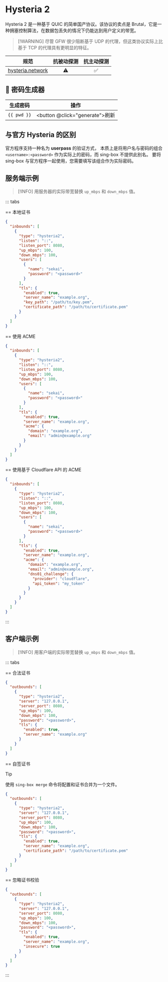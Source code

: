 # Hysteria 2

Hysteria 2 是一种基于 QUIC 的简单国产协议。该协议的卖点是 Brutal，它是一种拥塞控制算法，在数据包丢失的情况下仍能达到用户定义的带宽。

> [!WARNING] 尽管 GFW 很少阻断基于 UDP 的代理，但这类协议实际上比基于 TCP 的代理具有更明显的特征。

| 规范                                                                      | 抗被动探测 |     抗主动探测     |
| ------------------------------------------------------------------------- | :--------: | :----------------: |
| [hysteria.network](https://v2.hysteria.network/docs/developers/Protocol/) | :warning:  | :white_check_mark: |

## :key: 密码生成器

| 生成密码               | 操作                                    |
| ---------------------- | --------------------------------------- |
| <code>{{ pwd }}</code> | <button @click="generate">刷新</button> |

<script setup>
import { ref, onMounted } from 'vue'

const pwd = ref('')

const generate = () => {
  const array = new Uint8Array(16);
  window.crypto.getRandomValues(array);
  pwd.value = btoa(String.fromCharCode.apply(null, array))
}

onMounted( generate )
</script>

## 与官方 Hysteria 的区别

官方程序支持一种名为 **userpass** 的验证方式，
本质上是将用户名与密码的组合 `<username>:<password>` 作为实际上的密码，而 sing-box 不提供此别名。
要将 sing-box 与官方程序一起使用，您需要填写该组合作为实际密码。

## 服务端示例

> [!INFO]
> 用服务器的实际带宽替换 `up_mbps` 和 `down_mbps` 值。

::: tabs

== 本地证书

```json
{
  "inbounds": [
    {
      "type": "hysteria2",
      "listen": "::",
      "listen_port": 8080,
      "up_mbps": 100,
      "down_mbps": 100,
      "users": [
        {
          "name": "sekai",
          "password": "<password>"
        }
      ],
      "tls": {
        "enabled": true,
        "server_name": "example.org",
        "key_path": "/path/to/key.pem",
        "certificate_path": "/path/to/certificate.pem"
      }
    }
  ]
}
```

== 使用 ACME

```json
{
  "inbounds": [
    {
      "type": "hysteria2",
      "listen": "::",
      "listen_port": 8080,
      "up_mbps": 100,
      "down_mbps": 100,
      "users": [
        {
          "name": "sekai",
          "password": "<password>"
        }
      ],
      "tls": {
        "enabled": true,
        "server_name": "example.org",
        "acme": {
          "domain": "example.org",
          "email": "admin@example.org"
        }
      }
    }
  ]
}
```

== 使用基于 Cloudflare API 的 ACME

```json
{
  "inbounds": [
    {
      "type": "hysteria2",
      "listen": "::",
      "listen_port": 8080,
      "up_mbps": 100,
      "down_mbps": 100,
      "users": [
        {
          "name": "sekai",
          "password": "<password>"
        }
      ],
      "tls": {
        "enabled": true,
        "server_name": "example.org",
        "acme": {
          "domain": "example.org",
          "email": "admin@example.org",
          "dns01_challenge": {
            "provider": "cloudflare",
            "api_token": "my_token"
          }
        }
      }
    }
  ]
}
```

:::

## 客户端示例

> [!INFO]
> 用客户端的实际带宽替换 `up_mbps` 和 `down_mbps` 值。

::: tabs

== 合法证书

```json
{
  "outbounds": [
    {
      "type": "hysteria2",
      "server": "127.0.0.1",
      "server_port": 8080,
      "up_mbps": 100,
      "down_mbps": 100,
      "password": "<password>",
      "tls": {
        "enabled": true,
        "server_name": "example.org"
      }
    }
  ]
}
```

== 自签证书

> [!TIP]
> 使用 `sing-box merge` 命令将配置和证书合并为一个文件。

```json
{
  "outbounds": [
    {
      "type": "hysteria2",
      "server": "127.0.0.1",
      "server_port": 8080,
      "up_mbps": 100,
      "down_mbps": 100,
      "password": "<password>",
      "tls": {
        "enabled": true,
        "server_name": "example.org",
        "certificate_path": "/path/to/certificate.pem"
      }
    }
  ]
}
```

== 忽略证书校验

```json
{
  "outbounds": [
    {
      "type": "hysteria2",
      "server": "127.0.0.1",
      "server_port": 8080,
      "up_mbps": 100,
      "down_mbps": 100,
      "password": "<password>",
      "tls": {
        "enabled": true,
        "server_name": "example.org",
        "insecure": true
      }
    }
  ]
}
```

:::
